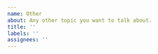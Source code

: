 ```yaml
---
name: Other
about: Any other topic you want to talk about.
title: ''
labels: ''
assignees: ''
---
```


